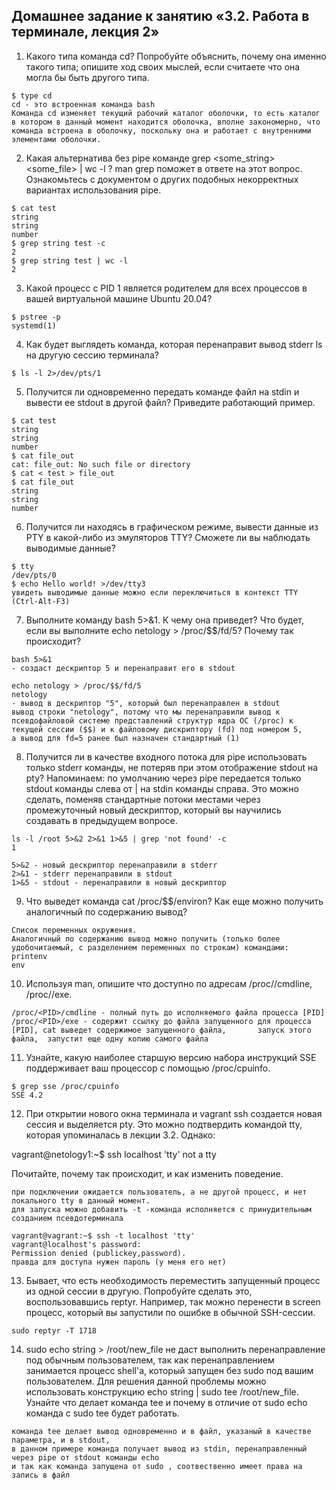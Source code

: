 ## Домашнее задание к занятию «3.2. Работа в терминале, лекция 2»

1. Какого типа команда cd? Попробуйте объяснить, почему она именно такого типа; опишите ход своих мыслей, если считаете что она могла бы быть другого типа.
```
$ type cd
cd - это встроенная команда bash
Команда cd изменяет текущий рабочий каталог оболочки, то есть каталог в котором в данный момент находится оболочка, вполне закономерно, что команда встроена в оболочку, поскольку она и работает с внутренними элементами оболочки.
```

2. Какая альтернатива без pipe команде grep <some_string> <some_file> | wc -l ? 
man grep поможет в ответе на этот вопрос. Ознакомьтесь с документом о других подобных некорректных вариантах использования pipe.
```
$ cat test
string
string
number
$ grep string test -c
2
$ grep string test | wc -l
2
```

3. Какой процесс с PID 1 является родителем для всех процессов в вашей виртуальной машине Ubuntu 20.04?
```
$ pstree -p
systemd(1)
```

4. Как будет выглядеть команда, которая перенаправит вывод stderr ls на другую сессию терминала?
```
$ ls -l 2>/dev/pts/1
```

5. Получится ли одновременно передать команде файл на stdin и вывести ее stdout в другой файл? Приведите работающий пример.
```
$ cat test
string
string
number
$ cat file_out
cat: file_out: No such file or directory 
$ cat < test > file_out
$ cat file_out
string
string
number
```

6. Получится ли находясь в графическом режиме, вывести данные из PTY в какой-либо из эмуляторов TTY? Сможете ли вы наблюдать выводимые данные?
```
$ tty
/dev/pts/0
$ echo Hello world! >/dev/tty3
увидеть выводимые данные можно если переключиться в контекст TTY (Ctrl-Alt-F3)
```

7. Выполните команду bash 5>&1. К чему она приведет? Что будет, если вы выполните echo netology > /proc/$$/fd/5? Почему так происходит?
```
bash 5>&1 
- создаст дескриптор 5 и перенаправит его в stdout

echo netology > /proc/$$/fd/5
netology
- вывод в дескриптор "5", который был перенаправлен в stdout
вывод строки "netology", потому что мы перенаправили вывод к псевдофайловой системе представлений структур ядра ОС (/proc) к текущей сессии ($$) и к файловому дискриптору (fd) под номером 5,
а вывод для fd=5 ранее был назначен стандартный (1)
```

8. Получится ли в качестве входного потока для pipe использовать только stderr команды, не потеряв при этом отображение stdout на pty? Напоминаем: по умолчанию через pipe передается только stdout команды слева от | на stdin команды справа. Это можно сделать, поменяв стандартные потоки местами через промежуточный новый дескриптор, который вы научились создавать в предыдущем вопросе.

```
ls -l /root 5>&2 2>&1 1>&5 | grep 'not found' -c
1

5>&2 - новый дескриптор перенаправили в stderr
2>&1 - stderr перенаправили в stdout 
1>&5 - stdout - перенаправили в новый дескриптор
```

9. Что выведет команда cat /proc/$$/environ? Как еще можно получить аналогичный по содержанию вывод?

```
Список переменных окружения.
Аналогичный по содержанию вывод можно получить (только более удобочитаемый, с разделением переменных по строкам) командами:
printenv
env
```

10. Используя man, опишите что доступно по адресам /proc/<PID>/cmdline, /proc/<PID>/exe.

```
/proc/<PID>/cmdline - полный путь до исполняемого файла процесса [PID]  
/proc/<PID>/exe - содержит ссылку до файла запущенного для процесса [PID], cat выведет содержимое запущенного файла,       запуск этого файла,  запустит еще одну копию самого файла
```

11. Узнайте, какую наиболее старшую версию набора инструкций SSE поддерживает ваш процессор с помощью /proc/cpuinfo.

```
$ grep sse /proc/cpuinfo
SSE 4.2
```

12. При открытии нового окна терминала и vagrant ssh создается новая сессия и выделяется pty. Это можно подтвердить командой tty, которая упоминалась в лекции 3.2. Однако:

vagrant@netology1:~$ ssh localhost 'tty'
not a tty

Почитайте, почему так происходит, и как изменить поведение.

```
при подключении ожидается пользователь, а не другой процесс, и нет локального tty в данный момент. 
для запуска можно добавить -t -команда исполняется c принудительным созданием псевдотерминала

vagrant@vagrant:~$ ssh -t localhost 'tty'
vagrant@localhost's password: 
Permission denied (publickey,password).
правда для доступа нужен пароль (у меня его нет)
```

13. Бывает, что есть необходимость переместить запущенный процесс из одной сессии в другую. Попробуйте сделать это, воспользовавшись reptyr. Например, так можно перенести в screen процесс, который вы запустили по ошибке в обычной SSH-сессии.

```
sudo reptyr -T 1718
```

14. sudo echo string > /root/new_file не даст выполнить перенаправление под обычным пользователем, так как перенаправлением занимается процесс shell'а, который запущен без sudo под вашим пользователем. Для решения данной проблемы можно использовать конструкцию echo string | sudo tee /root/new_file. Узнайте что делает команда tee и почему в отличие от sudo echo команда с sudo tee будет работать.

```
команда tee делает вывод одновременно и в файл, указаный в качестве параметра, и в stdout, 
в данном примере команда получает вывод из stdin, перенаправленный через pipe от stdout команды echo
и так как команда запущена от sudo , соотвественно имеет права на запись в файл
```
  
